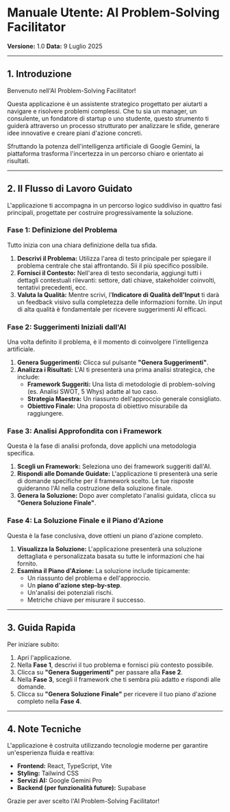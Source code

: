 # Manuale Utente: AI Problem-Solving Facilitator

**Versione:** 1.0
**Data:** 9 Luglio 2025

---

## 1. Introduzione

Benvenuto nell'AI Problem-Solving Facilitator!

Questa applicazione è un assistente strategico progettato per aiutarti a navigare e risolvere problemi complessi. Che tu sia un manager, un consulente, un fondatore di startup o uno studente, questo strumento ti guiderà attraverso un processo strutturato per analizzare le sfide, generare idee innovative e creare piani d'azione concreti.

Sfruttando la potenza dell'intelligenza artificiale di Google Gemini, la piattaforma trasforma l'incertezza in un percorso chiaro e orientato ai risultati.

---

## 2. Il Flusso di Lavoro Guidato

L'applicazione ti accompagna in un percorso logico suddiviso in quattro fasi principali, progettate per costruire progressivamente la soluzione.

### Fase 1: Definizione del Problema

Tutto inizia con una chiara definizione della tua sfida.

1.  **Descrivi il Problema:** Utilizza l'area di testo principale per spiegare il problema centrale che stai affrontando. Sii il più specifico possibile.
2.  **Fornisci il Contesto:** Nell'area di testo secondaria, aggiungi tutti i dettagli contestuali rilevanti: settore, dati chiave, stakeholder coinvolti, tentativi precedenti, ecc.
3.  **Valuta la Qualità:** Mentre scrivi, l'**Indicatore di Qualità dell'Input** ti darà un feedback visivo sulla completezza delle informazioni fornite. Un input di alta qualità è fondamentale per ricevere suggerimenti AI efficaci.

### Fase 2: Suggerimenti Iniziali dall'AI

Una volta definito il problema, è il momento di coinvolgere l'intelligenza artificiale.

1.  **Genera Suggerimenti:** Clicca sul pulsante **"Genera Suggerimenti"**.
2.  **Analizza i Risultati:** L'AI ti presenterà una prima analisi strategica, che include:
    *   **Framework Suggeriti:** Una lista di metodologie di problem-solving (es. Analisi SWOT, 5 Whys) adatte al tuo caso.
    *   **Strategia Maestra:** Un riassunto dell'approccio generale consigliato.
    *   **Obiettivo Finale:** Una proposta di obiettivo misurabile da raggiungere.

### Fase 3: Analisi Approfondita con i Framework

Questa è la fase di analisi profonda, dove applichi una metodologia specifica.

1.  **Scegli un Framework:** Seleziona uno dei framework suggeriti dall'AI.
2.  **Rispondi alle Domande Guidate:** L'applicazione ti presenterà una serie di domande specifiche per il framework scelto. Le tue risposte guideranno l'AI nella costruzione della soluzione finale.
3.  **Genera la Soluzione:** Dopo aver completato l'analisi guidata, clicca su **"Genera Soluzione Finale"**.

### Fase 4: La Soluzione Finale e il Piano d'Azione

Questa è la fase conclusiva, dove ottieni un piano d'azione completo.

1.  **Visualizza la Soluzione:** L'applicazione presenterà una soluzione dettagliata e personalizzata basata su tutte le informazioni che hai fornito.
2.  **Esamina il Piano d'Azione:** La soluzione include tipicamente:
    *   Un riassunto del problema e dell'approccio.
    *   Un **piano d'azione step-by-step**.
    *   Un'analisi dei potenziali rischi.
    *   Metriche chiave per misurare il successo.

---

## 3. Guida Rapida

Per iniziare subito:

1.  Apri l'applicazione.
2.  Nella **Fase 1**, descrivi il tuo problema e fornisci più contesto possibile.
3.  Clicca su **"Genera Suggerimenti"** per passare alla **Fase 2**.
4.  Nella **Fase 3**, scegli il framework che ti sembra più adatto e rispondi alle domande.
5.  Clicca su **"Genera Soluzione Finale"** per ricevere il tuo piano d'azione completo nella **Fase 4**.

---

## 4. Note Tecniche

L'applicazione è costruita utilizzando tecnologie moderne per garantire un'esperienza fluida e reattiva:

*   **Frontend:** React, TypeScript, Vite
*   **Styling:** Tailwind CSS
*   **Servizi AI:** Google Gemini Pro
*   **Backend (per funzionalità future):** Supabase

Grazie per aver scelto l'AI Problem-Solving Facilitator!
